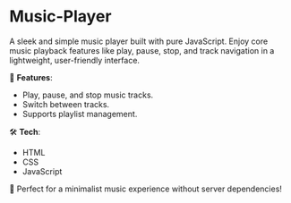 # Music-Player

A sleek and simple music player built with pure JavaScript. Enjoy core music playback features like play, pause, stop, and track navigation in a lightweight, user-friendly interface.

🎵 **Features**:
- Play, pause, and stop music tracks.
- Switch between tracks.
- Supports playlist management.

🛠 **Tech**:
- HTML
- CSS
- JavaScript

🚀 Perfect for a minimalist music experience without server dependencies!
